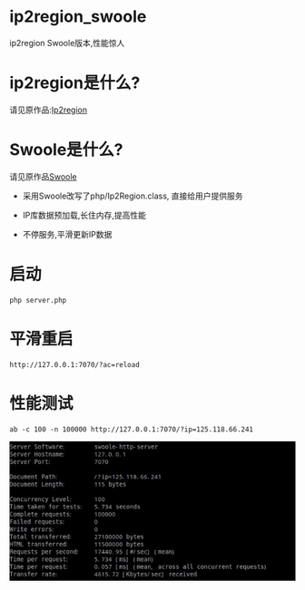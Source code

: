 # ip2region_swoole
ip2region Swoole版本,性能惊人

# ip2region是什么?

请见原作品:[Ip2region](https://github.com/lionsoul2014/ip2region)

# Swoole是什么?

请见原作品[Swoole](https://github.com/swoole/swoole-src)




* 采用Swoole改写了php/Ip2Region.class, 直接给用户提供服务
  
* IP库数据预加载,长住内存,提高性能
* 不停服务,平滑更新IP数据

# 启动

    php server.php

# 平滑重启

    http://127.0.0.1:7070/?ac=reload

# 性能测试

```
ab -c 100 -n 100000 http://127.0.0.1:7070/?ip=125.118.66.241
```

![image](https://github.com/Sgenmi/ip2region_swoole/blob/develop/ab-server.jpg)
